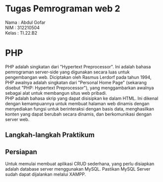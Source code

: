 # Tugas Pemrograman web 2

Nama : Abdul Gofar</br>
NIM : 312210504</br>
Kelas : TI.22.B2</br>

# PHP

PHP adalah singkatan dari "Hypertext Preprocessor". Ini adalah bahasa pemrograman server-side yang digunakan secara luas untuk pengembangan web. Diciptakan oleh Rasmus Lerdorf pada tahun 1994, PHP awalnya adalah singkatan dari "Personal Home Page" (sekarang disebut "PHP: Hypertext Preprocessor"), yang menggambarkan awalnya sebagai alat untuk membangun situs web pribadi. </br>
PHP adalah bahasa skrip yang dapat disisipkan ke dalam HTML. Ini dikenal dengan kemampuannya untuk membuat halaman web dinamis dengan menyediakan fungsi untuk berinteraksi dengan basis data, menghasilkan konten yang dapat berubah secara dinamis, dan berkomunikasi dengan server web. </br>

## Langkah-langkah Praktikum

## Persiapan

Untuk memulai membuat aplikasi CRUD sederhana, yang perlu disiapkan adalah database server
menggunakan MySQL. Pastikan MySQL Server sudah dapat dijalankan melalui XAMPP. </br>
